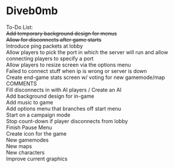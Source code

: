 Diveb0mb<br>
========
To-Do List:<br>
<s>Add temporary background design for menus</s><br>
<s>Allow for disconnects after game starts</s><br>
Introduce ping packets at lobby<br>
Allow players to pick the port in which the server will run and allow connecting players to specify a port<br>
Allow players to resize screen via the options menu<br>
Failed to connect stuff when ip is wrong or server is down<br>
Create end-game stats screen w/ voting for new gamemode/map<br>
COMMENTS<br>
Fill disconnects in with AI players / Create an AI<br>
Add background design for in-game<br>
Add music to game<br>
Add options menu that branches off start menu<br>
Start on a campaign mode<br>
Stop count-down if player disconnects from lobby<br>
Finish Pause Menu<br>
Create icon for the game<br>
New gamemodes<br>
New maps<br>
New characters<br>
Improve current graphics<br>